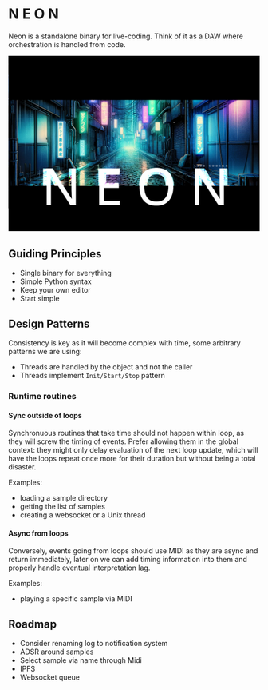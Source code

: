 # N E O N

Neon is a standalone binary for live-coding. Think of it as a DAW
where orchestration is handled from code.

![logo](assets/images/logo.png)

## Guiding Principles

- Single binary for everything
- Simple Python syntax
- Keep your own editor
- Start simple

## Design Patterns

Consistency is key as it will become complex with time, some arbitrary
patterns we are using:

- Threads are handled by the object and not the caller
- Threads implement `Init/Start/Stop` pattern

### Runtime routines

#### Sync outside of loops

Synchronuous routines that take time should not happen within loop, as
they will screw the timing of events. Prefer allowing them in the
global context: they might only delay evaluation of the next loop
update, which will have the loops repeat once more for their duration
but without being a total disaster.

Examples:

- loading a sample directory
- getting the list of samples
- creating a websocket or a Unix thread

#### Async from loops

Conversely, events going from loops should use MIDI as they are async
and return immediately, later on we can add timing information into
them and properly handle eventual interpretation lag.

Examples:

- playing a specific sample via MIDI

## Roadmap

- Consider renaming log to notification system
- ADSR around samples
- Select sample via name through Midi
- IPFS
- Websocket queue

